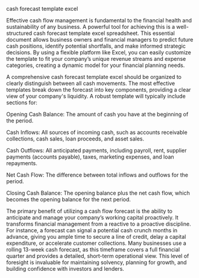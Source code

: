 cash forecast template excel


Effective cash flow management is fundamental to the financial health and sustainability of any business. A powerful tool for achieving this is a well-structured cash forecast template excel spreadsheet. This essential document allows business owners and financial managers to predict future cash positions, identify potential shortfalls, and make informed strategic decisions. By using a flexible platform like Excel, you can easily customize the template to fit your company’s unique revenue streams and expense categories, creating a dynamic model for your financial planning needs.



A comprehensive cash forecast template excel should be organized to clearly distinguish between all cash movements. The most effective templates break down the forecast into key components, providing a clear view of your company's liquidity. A robust template will typically include sections for:



  
Opening Cash Balance: The amount of cash you have at the beginning of the period.

  
Cash Inflows: All sources of incoming cash, such as accounts receivable collections, cash sales, loan proceeds, and asset sales.

  
Cash Outflows: All anticipated payments, including payroll, rent, supplier payments (accounts payable), taxes, marketing expenses, and loan repayments.

  
Net Cash Flow: The difference between total inflows and outflows for the period.

  
Closing Cash Balance: The opening balance plus the net cash flow, which becomes the opening balance for the next period.





The primary benefit of utilizing a cash flow forecast is the ability to anticipate and manage your company’s working capital proactively. It transforms financial management from a reactive to a proactive discipline. For instance, a forecast can signal a potential cash crunch months in advance, giving you ample time to secure a line of credit, delay a capital expenditure, or accelerate customer collections. Many businesses use a rolling 13-week cash forecast, as this timeframe covers a full financial quarter and provides a detailed, short-term operational view. This level of foresight is invaluable for maintaining solvency, planning for growth, and building confidence with investors and lenders.
